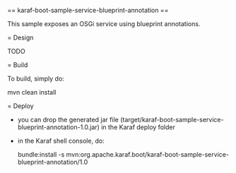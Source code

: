 == karaf-boot-sample-service-blueprint-annotation ==

This sample exposes an OSGi service using blueprint annotations.

= Design

TODO

= Build

To build, simply do:

  mvn clean install

= Deploy

* you can drop the generated jar file (target/karaf-boot-sample-service-blueprint-annotation-1.0.jar) in the
Karaf deploy folder
* in the Karaf shell console, do:

  bundle:install -s mvn:org.apache.karaf.boot/karaf-boot-sample-service-blueprint-annotation/1.0

